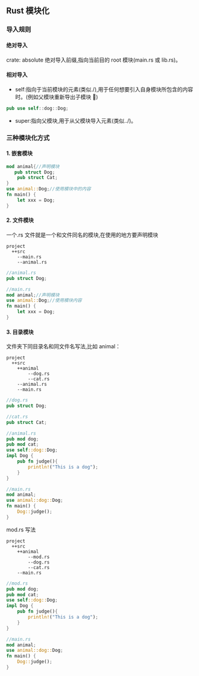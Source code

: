 ## Rust 模块化

### 导入规则

#### 绝对导入

crate: absolute 绝对导入前缀,指向当前目的 root 模块(main.rs 或 lib.rs)。

#### 相对导入

- self:指向于当前模块的元素(类似./),用于任何想要引入自身模块所包含的内容时。(例如父模块重新导出子模块 :cake:)

```rust
pub use self:​:dog:​:Dog;
```

- super:指向父模块,用于从父模块导入元素(类似../)。

### 三种模块化方式

#### 1. 嵌套模块

```rust
mod animal{//声明模块
   pub struct Dog;
    pub struct Cat;
}
use animal::Dog;//使用模块中的内容
fn main() {
    let xxx = Dog;
}
```

#### 2. 文件模块

一个.rs 文件就是一个和文件同名的模块,在使用的地方要声明模块

```
project
  ++src
    --main.rs
    --animal.rs

```

```rust
//animal.rs
pub struct Dog;
```

```rust
//main.rs
mod animal;//声明模块
use animal::Dog;//使用模块内容
fn main() {
    let xxx = Dog;
}
```

#### 3. 目录模块

文件夹下同目录名和同文件名写法,比如 animal：

```
project
  ++src
    ++animal
        --dog.rs
        --cat.rs
    --animal.rs
    --main.rs
```

```rust
//dog.rs
pub struct Dog;
```

```rust
//cat.rs
pub struct Cat;
```

```rust
//animal.rs
pub mod dog;
pub mod cat;
use self::dog::Dog;
impl Dog {
    pub fn judge(){
        println!("This is a dog");
    }
}
```

```rust
//main.rs
mod animal;
use animal::dog::Dog;
fn main() {
    Dog::judge();
}
```

mod.rs 写法

```
project
  ++src
    ++animal
        --mod.rs
        --dog.rs
        --cat.rs
    --main.rs
```

```rust
//mod.rs
pub mod dog;
pub mod cat;
use self::dog::Dog;
impl Dog {
    pub fn judge(){
        println!("This is a dog");
    }
}
```

```rust
//main.rs
mod animal;
use animal::dog::Dog;
fn main() {
    Dog::judge();
}
```